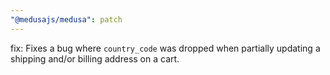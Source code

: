 ```yaml
---
"@medusajs/medusa": patch
---
```


fix: Fixes a bug where `country_code` was dropped when partially updating a shipping and/or billing address on a cart.
